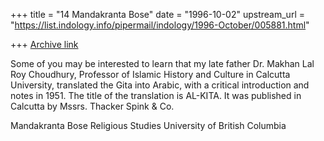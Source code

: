 +++
title = "14 Mandakranta Bose"
date = "1996-10-02"
upstream_url = "https://list.indology.info/pipermail/indology/1996-October/005881.html"

+++
[Archive link](https://list.indology.info/pipermail/indology/1996-October/005881.html)

Some of you may be interested to learn that my late father Dr. Makhan Lal 
Roy Choudhury, Professor of Islamic History and Culture in Calcutta 
University, translated the Gita into Arabic, with a critical introduction 
and notes in 1951. The title of the translation is AL-KITA.  It was 
published in Calcutta by Mssrs. Thacker Spink & Co.

Mandakranta Bose
Religious Studies
University of British Columbia





